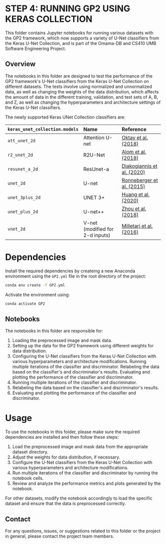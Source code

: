 # STEP 4: RUNNING GP2 USING KERAS COLLECTION

This folder contains Jupyter notebooks for running various datasets with the GP2 framework, 
which now supports a variety of U-Net classifiers from the Keras U-Net Collection, 
and is part of the Omama-DB and CS410 UMB Software Engineering Project.

## Overview

The notebooks in this folder are designed to test the performance of the GP2 framework's 
U-Net classifiers from the Keras U-Net Collection on different datasets. The tests involve 
using normalized and unnormalized data, as well as changing the weights of the data distribution, 
which affects the amount of data in the different training, validation, and test sets of A, B, and Z, 
as well as changing the hyperparameters and architecture settings of the Keras U-Net classifiers.

The newly supported Keras UNet Collection classifiers are:

| `keras_unet_collection.models` | Name | Reference |
|:---------------|:----------------|:----------------|
| `att_unet_2d`  | Attention U-net | [Oktay et al. (2018)](https://arxiv.org/abs/1804.03999) |
| `r2_unet_2d`   | R2U-Net         | [Alom et al. (2018)](https://arxiv.org/abs/1802.06955) |
| `resunet_a_2d` | ResUnet-a       | [Diakogiannis et al. (2020)](https://doi.org/10.1016/j.isprsjprs.2020.01.013) |
| `unet_2d`      | U-net           | [Ronneberger et al. (2015)](https://link.springer.com/chapter/10.1007/978-3-319-24574-4_28) |
| `unet_3plus_2d` | UNET 3+        | [Huang et al. (2020)](https://arxiv.org/abs/2004.08790) |
| `unet_plus_2d` | U-net++         | [Zhou et al. (2018)](https://link.springer.com/chapter/10.1007/978-3-030-00889-5_1) |
| `vnet_2d`      | V-net (modified for 2-d inputs) | [Milletari et al. (2016)](https://arxiv.org/abs/1606.04797) |

# Dependencies

Install the required dependencies by createing a new Anaconda environment using the `GP2.yml` file
in the root directory of the project:
```bash
conda env create -f GP2.yml
```
Activate the environment using:
```bash
conda activate GP2
```

## Notebooks

The notebooks in this folder are responsible for:

1. Loading the preprocessed image and mask data.
2. Setting up the data for the GP2 framework using different weights for data distribution.
3. Configuring the U-Net classifiers from the Keras U-Net Collection with various hyperparameters and architecture modifications. Running multiple iterations of the classifier and discriminator. Relabeling the data based on the classifier's and discriminator's results. Evaluating and plotting the performance of the classifier and discriminator.
4. Running multiple iterations of the classifier and discriminator.
5. Relabeling the data based on the classifier's and discriminator's results.
6. Evaluating and plotting the performance of the classifier and discriminator.

# Usage

To use the notebooks in this folder, please make sure the required dependencies are installed and 
then follow these steps:

1. Load the preprocessed image and mask data from the appropriate dataset directory.
2. Adjust the weights for data distribution, if necessary.
3. Configure the U-Net classifiers from the Keras U-Net Collection with various hyperparameters and architecture modifications.
4. Run multiple iterations of the classifier and discriminator by running the notebook cells.
5. Review and analyze the performance metrics and plots generated by the notebook.

For other datasets, modify the notebook accordingly to load the specific dataset and ensure that the data is 
preprocessed correctly.


## Contact

For any questions, issues, or suggestions related to this folder or the project in general, please contact the project team members.
